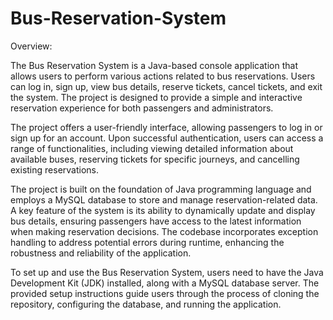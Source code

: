 # Bus-Reservation-System

Overview:

The Bus Reservation System is a Java-based console application that allows users to perform various actions related to bus reservations. Users can log in, sign up, view bus details, reserve tickets, cancel tickets, and exit the system. The project is designed to provide a simple and interactive reservation experience for both passengers and administrators. 

The project offers a user-friendly interface, allowing passengers to log in or sign up for an account. Upon successful authentication, users can access a range of functionalities, including viewing detailed information about available buses, reserving tickets for specific journeys, and cancelling existing reservations.

The project is built on the foundation of Java programming language and employs a MySQL database to store and manage reservation-related data. A key feature of the system is its ability to dynamically update and display bus details, ensuring passengers have access to the latest information when making reservation decisions. The codebase incorporates exception handling to address potential errors during runtime, enhancing the robustness and reliability of the application.

To set up and use the Bus Reservation System, users need to have the Java Development Kit (JDK) installed, along with a MySQL database server. The provided setup instructions guide users through the process of cloning the repository, configuring the database, and running the application.
